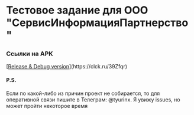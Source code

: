 # Тестовое задание для ООО "СервисИнформацияПартнерство"
### Ссылки на APK
[[Release & Debug version]([http://example.com](https://drive.google.com/drive/folders/16vEYtpjGkgq_yLYI0n2IQYHIj_Fyw0Z_)https://drive.google.com/drive/folders/16vEYtpjGkgq_yLYI0n2IQYHIj_Fyw0Z_)](https://clck.ru/39Zfqr)
#### P.S.
Если по какой-либо из причин проект не собирается, то для оперативной связи пишите в Телеграм: @tyurinx.
Я увижу issues, но может пройти некоторое время
